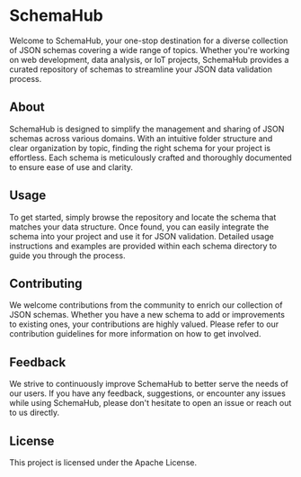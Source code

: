 # SchemaHub
Welcome to SchemaHub, your one-stop destination for a diverse collection of JSON schemas covering a wide range of topics. Whether you're working on web development, data analysis, or IoT projects, SchemaHub provides a curated repository of schemas to streamline your JSON data validation process.


## About
SchemaHub is designed to simplify the management and sharing of JSON schemas across various domains. With an intuitive folder structure and clear organization by topic, finding the right schema for your project is effortless. Each schema is meticulously crafted and thoroughly documented to ensure ease of use and clarity.

## Usage
To get started, simply browse the repository and locate the schema that matches your data structure. Once found, you can easily integrate the schema into your project and use it for JSON validation. Detailed usage instructions and examples are provided within each schema directory to guide you through the process.

## Contributing
We welcome contributions from the community to enrich our collection of JSON schemas. Whether you have a new schema to add or improvements to existing ones, your contributions are highly valued. Please refer to our contribution guidelines for more information on how to get involved.

## Feedback
We strive to continuously improve SchemaHub to better serve the needs of our users. If you have any feedback, suggestions, or encounter any issues while using SchemaHub, please don't hesitate to open an issue or reach out to us directly.

## License
This project is licensed under the Apache License.
